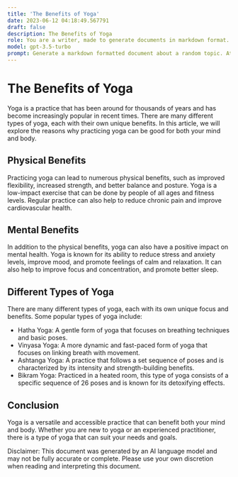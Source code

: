 ```yaml
---
title: 'The Benefits of Yoga'
date: 2023-06-12 04:18:49.567791
draft: false
description: The Benefits of Yoga
role: You are a writer, made to generate documents in markdown format. It is very important that all of the documents you generate are in valid markdown format.
model: gpt-3.5-turbo
prompt: Generate a markdown formatted document about a random topic. At the bottom, include a disclaimer explaining that the document was generated by you. The first line of the document should be the title. Make sure that the entire document is in proper markdown format, using a mix of various tags to make the document visually appealing.
---
```


# The Benefits of Yoga

Yoga is a practice that has been around for thousands of years and has become increasingly popular in recent times. There are many different types of yoga, each with their own unique benefits. In this article, we will explore the reasons why practicing yoga can be good for both your mind and body.

## Physical Benefits
Practicing yoga can lead to numerous physical benefits, such as improved flexibility, increased strength, and better balance and posture. Yoga is a low-impact exercise that can be done by people of all ages and fitness levels. Regular practice can also help to reduce chronic pain and improve cardiovascular health.

## Mental Benefits
In addition to the physical benefits, yoga can also have a positive impact on mental health. Yoga is known for its ability to reduce stress and anxiety levels, improve mood, and promote feelings of calm and relaxation. It can also help to improve focus and concentration, and promote better sleep.

## Different Types of Yoga
There are many different types of yoga, each with its own unique focus and benefits. Some popular types of yoga include:

- Hatha Yoga: A gentle form of yoga that focuses on breathing techniques and basic poses.
- Vinyasa Yoga: A more dynamic and fast-paced form of yoga that focuses on linking breath with movement.
- Ashtanga Yoga: A practice that follows a set sequence of poses and is characterized by its intensity and strength-building benefits.
- Bikram Yoga: Practiced in a heated room, this type of yoga consists of a specific sequence of 26 poses and is known for its detoxifying effects.

## Conclusion
Yoga is a versatile and accessible practice that can benefit both your mind and body. Whether you are new to yoga or an experienced practitioner, there is a type of yoga that can suit your needs and goals.

Disclaimer: This document was generated by an AI language model and may not be fully accurate or complete. Please use your own discretion when reading and interpreting this document.